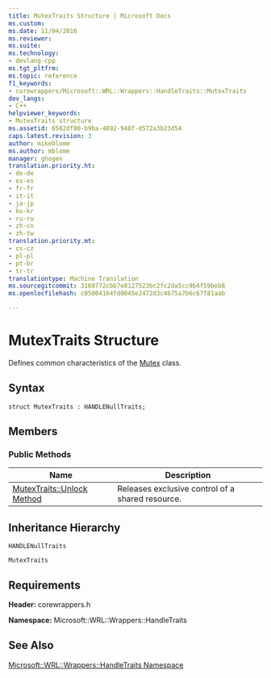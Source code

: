 ```yaml
---
title: MutexTraits Structure | Microsoft Docs
ms.custom: 
ms.date: 11/04/2016
ms.reviewer: 
ms.suite: 
ms.technology:
- devlang-cpp
ms.tgt_pltfrm: 
ms.topic: reference
f1_keywords:
- corewrappers/Microsoft::WRL::Wrappers::HandleTraits::MutexTraits
dev_langs:
- C++
helpviewer_keywords:
- MutexTraits structure
ms.assetid: 6582df80-b9ba-4892-948f-d572a3b23d54
caps.latest.revision: 3
author: mikeblome
ms.author: mblome
manager: ghogen
translation.priority.ht:
- de-de
- es-es
- fr-fr
- it-it
- ja-jp
- ko-kr
- ru-ru
- zh-cn
- zh-tw
translation.priority.mt:
- cs-cz
- pl-pl
- pt-br
- tr-tr
translationtype: Machine Translation
ms.sourcegitcommit: 3168772cbb7e8127523bc2fc2da5cc9b4f59beb8
ms.openlocfilehash: c05004164fd0045e2472d3c4675a7b6c67f81aab

---
```

# MutexTraits Structure
Defines common characteristics of the [Mutex](../windows/mutex-class1.md) class.  
  
## Syntax  
  
```  
struct MutexTraits : HANDLENullTraits;  
```  
  
## Members  
  
### Public Methods  
  
|Name|Description|  
|----------|-----------------|  
|[MutexTraits::Unlock Method](../windows/mutextraits-unlock-method.md)|Releases exclusive control of a shared resource.|  
  
## Inheritance Hierarchy  
 `HANDLENullTraits`  
  
 `MutexTraits`  
  
## Requirements  
 **Header:** corewrappers.h  
  
 **Namespace:** Microsoft::WRL::Wrappers::HandleTraits  
  
## See Also  
 [Microsoft::WRL::Wrappers::HandleTraits Namespace](../windows/microsoft-wrl-wrappers-handletraits-namespace.md)


<!--HONumber=Jan17_HO2-->


